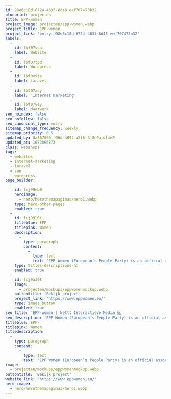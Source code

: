 ```yaml
---
id: 98e6c18d-6724-463f-8d48-eef707473b32
blueprint: projecten
title: EPP-women
project_image: projecten/epp-women.webp
project_title: EPP-women
project_link: 'entry::98e6c18d-6724-463f-8d48-eef707473b32'
labels:
  -
    id: lbf07spa
    label: Website
  -
    id: lbf07tpd
    label: Wordpress
  -
    id: lbf0v9te
    label: Laravel
  -
    id: lbf07xsy
    label: 'Internet marketing'
  -
    id: lbf07yey
    label: Maatwerk
seo_noindex: false
seo_nofollow: false
seo_canonical_type: entry
sitemap_change_frequency: weekly
sitemap_priority: 0.5
updated_by: 0a867066-f96d-4094-a2f6-3f8e9afdf4e2
updated_at: 1673866873
class: webshops
tags:
  - websites
  - internet-marketing
  - laravel
  - seo
  - wordpress
page_builder:
  -
    id: lcj99eb0
    heroimage:
      - hero/herothemapaginas/hero1.webp
    type: hero-other-pages
    enabled: true
  -
    id: lcj99l6i
    titleblue: EPP
    titlepink: Women
    description:
      -
        type: paragraph
        content:
          -
            type: text
            text: 'EPP Women (European’s People Party) is an official association dedicated to the advancement of women in the European Union. The association consists of members of likeminded European parties and is led by its President, Ms. Rozália Biró. The association forms a unified front to fight for equality between men and women in the treaty of Lisbon.'
    type: titles-descriptions-h1
    enabled: true
  -
    id: lcj9a39t
    image:
      - projecten/mockups/eppwomenmockup.webp
    buttontitle: 'Bekijk project'
    project_link: 'https://www.eppwomen.eu/'
    type: image_button
    enabled: true
seo_title: 'EPP-women | Nettt Interactieve Media 💻'
seo_description: 'EPP Women (European’s People Party) is an official association dedicated to the advancement of women in the European Union.'
titleblue: EPP-
titlepink: Women
titledescription:
  -
    type: paragraph
    content:
      -
        type: text
        text: 'EPP Women (European’s People Party) is an official association dedicated to the advancement of women in the European Union. The association consists of members of likeminded European parties and is led by its President, Ms. Rozália Biró. The association forms a unified front to fight for equality between men and women in the treaty of Lisbon.'
image:
  - projecten/mockups/eppwomenmockup.webp
buttontitle: 'Bekijk project'
website_link: 'https://www.eppwomen.eu/'
hero_image:
  - hero/herothemapaginas/hero1.webp
---
```

